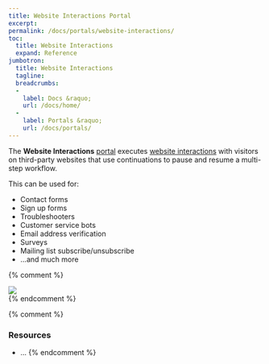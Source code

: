 ```yaml
---
title: Website Interactions Portal
excerpt: 
permalink: /docs/portals/website-interactions/
toc:
  title: Website Interactions
  expand: Reference
jumbotron:
  title: Website Interactions
  tagline: 
  breadcrumbs:
  -
    label: Docs &raquo;
    url: /docs/home/
  -
    label: Portals &raquo;
    url: /docs/portals/
---
```


The **Website Interactions** [portal](/docs/portals/) executes [website interactions](/docs/automations/triggers/interaction.website/) with visitors on third-party websites that use continuations to pause and resume a multi-step workflow.

This can be used for:

* Contact forms
* Sign up forms
* Troubleshooters
* Customer service bots
* Email address verification
* Surveys
* Mailing list subscribe/unsubscribe
* ...and much more

{% comment %}
<div class="cerb-screenshot">
<img src="/assets/images/guides/portals/support-center/sc.png" class="screenshot">
</div>
{% endcomment %}

{% comment %}
### Resources

* ...
{% endcomment %}

